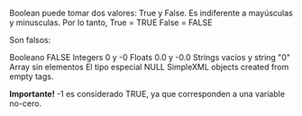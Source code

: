 Boolean puede tomar dos valores: True y False. 
Es indiferente a mayúsculas y minusculas. 
Por lo tanto, 
True = TRUE
False = FALSE

Son falsos: 

Booleano FALSE
Integers 0 y -0 
Floats 0.0 y -0.0
Strings vacíos y string "0"
Array sin elementos
El tipo especial NULL
SimpleXML objects created from empty tags.

**Importante!**
-1 es considerado TRUE, ya que corresponden a una variable no-cero.
